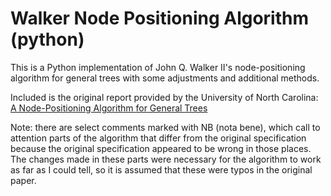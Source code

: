 # Walker Node Positioning Algorithm (python)

This is a Python implementation of John Q. Walker II's node-positioning
algorithm for general trees with some adjustments and additional methods.

Included is the original report provided by the University of North Carolina: [A Node-Positioning
Algorithm for General Trees](89-034.pdf)

Note: there are select comments marked with NB (nota bene), which call to attention
parts of the algorithm that differ from the original specification because the original
specification appeared to be wrong in those places. The changes made in these parts
were necessary for the algorithm to work as far as I could tell, so it is assumed that
these were typos in the original paper.
